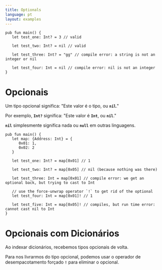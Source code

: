 ```yaml
---
title: Optionals
language: pt
layout: examples
---
```


```cadence
pub fun main() {
   let test_one: Int? = 3 // valid
   
   let test_two: Int? = nil // valid

   let test_three: Int? = "gg" // compile error: a string is not an integer or nil

   let test_four: Int = nil // compile error: nil is not an integer
}
```

# **Opcionais**

Um tipo opcional significa: "Este valor é o tipo, ou **`nil`**."

Por exemplo, **`Int?`** significa: "Este valor é **`Int`**, ou **`nil`**."

**`nil`** simplesmente significa nada ou **`null`** em outras linguagens.

```cadence
pub fun main() {
   let map: {Address: Int} = {
      0x01: 1,
      0x02: 2
   }

   let test_one: Int? = map[0x01] // 1
   
   let test_two: Int? = map[0x05] // nil (because nothing was there)

   let test_three: Int = map[0x01] // compile error: we get an optional back, but trying to cast to Int

   // use the force-unwrap operator `!` to get rid of the optional
   let test_four: Int = map[0x01]! // 1

   let test_five: Int = map[0x05]! // compiles, but run time error: cannot cast nil to Int
}
```

# **Opcionais com Dicionários**

Ao indexar dicionários, recebemos tipos opcionais de volta.

Para nos livrarmos do tipo opcional, podemos usar o operador de desempacotamento forçado **`!`** para eliminar o opcional.